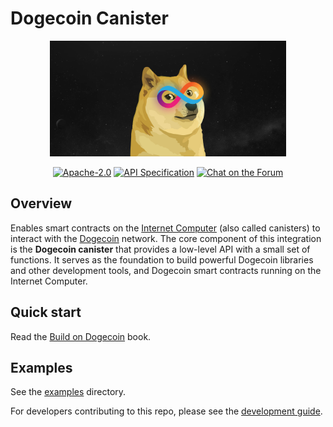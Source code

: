 # Dogecoin Canister

<div style="text-align: center;">
  <picture>
    <img alt="Interact with Dogecoin from a smart contract on the Internet Computer"
         src="./static/images/Doge-cover.jpg"
         width="75%">
  </picture>
  <p>
    <a href="https://github.com/dfinity/dogecoin-canister/blob/master/LICENSE"><img alt="Apache-2.0" src="https://img.shields.io/github/license/dfinity/dogecoin-canister"/></a>
    <a href="/INTERFACE_SPECIFICATION.md"><img alt="API Specification" src="https://img.shields.io/badge/spec-interface%20specification-blue"/></a>
    <a href="https://forum.dfinity.org/"><img alt="Chat on the Forum" src="https://img.shields.io/badge/help-post%20on%20forum.dfinity.org-yellow"></a>
  </p>
</div>

## Overview

Enables smart contracts on the [Internet Computer](https://internetcomputer.org) (also called canisters) to interact with the [Dogecoin](https://dogecoin.org/) network. The core component of this integration is the **Dogecoin canister**
that provides a low-level API with a small set of functions. It serves as the foundation to build powerful Dogecoin libraries and other development tools, and Dogecoin smart contracts running on the Internet Computer.

## Quick start

Read the [Build on Dogecoin](https://dfinity.github.io/dogecoin-canister/) book.

## Examples

See the [examples](./examples) directory.

For developers contributing to this repo, please see the [development guide](/development-guide.md).
